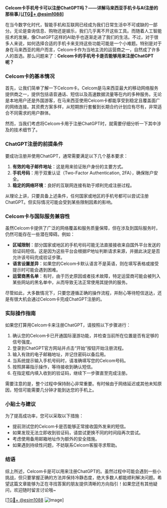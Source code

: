 **Celcom卡手机号卡可以注册ChatGPT吗？——详解马来西亚手机卡与AI注册的那些事儿[[TG💪+ @esim1088](https://t.me/s/esim1088)]**

在当今数字化时代，智能手机和互联网已经成为我们日常生活中不可或缺的一部分。无论是查询信息、购物还是娱乐，我们几乎离不开这些工具。而随着人工智能技术的发展，像ChatGPT这样的AI助手也逐渐走进了我们的生活。不过，对于很多人来说，如何选择合适的手机卡来支持这些功能可能是一个小难题。特别是对于身在马来西亚的用户而言，Celcom卡作为当地主流的运营商之一，自然成了许多人的首选。那么问题来了：**Celcom卡的手机号卡是否能够用来注册ChatGPT呢？**

### Celcom卡的基本情况

首先，让我们简单了解一下Celcom卡。Celcom是马来西亚最大的移动网络服务提供商之一，提供包括语音通话、短信以及高速数据流量等在内的多种服务。无论是本地用户还是外国游客，在马来西亚使用Celcom卡都能享受到稳定且覆盖面广的网络连接。其资费方案多样，从短期旅行套餐到长期合约计划应有尽有，非常适合不同需求的用户群体。

然而，当我们考虑将Celcom卡用于注册ChatGPT时，就需要仔细分析一下其中涉及的技术细节了。

### ChatGPT注册的前提条件

要成功注册并使用ChatGPT，通常需要满足以下几个基本要求：

1. **有效的电子邮件地址**：这是用来验证账户身份的主要方式。
2. **手机号码**：用于双重认证（Two-Factor Authentication, 2FA），确保账户安全。
3. **稳定的网络环境**：良好的互联网连接有助于顺利完成注册过程。

从理论上讲，只要具备上述条件，任何国家或地区的手机号都可以尝试注册ChatGPT。但实际情况可能会受到某些限制因素的影响。

### Celcom卡与国际服务兼容性

虽然Celcom卡提供了广泛的网络覆盖和服务质量保障，但在涉及到国际服务时，仍然可能存在一些潜在障碍。例如：

- **区域限制**：部分国家或地区的手机号码可能无法直接接收来自国外平台发送的验证码短信。这是因为这些平台会根据IP地址判断请求来源，并据此决定是否允许该号码完成验证步骤。
- **语言设置差异**：如果您的Celcom卡默认语言不是英语，则在填写表格或接受提示时可能会遇到困难。
- **运营商黑名单**：有时，由于历史原因或者技术故障，特定运营商可能会被列入某些网站的黑名单中，从而导致无法正常使用其提供的服务。

尽管如此，大多数情况下，只要您遵循正确的操作流程，并耐心等待短信送达，还是有很大机会通过Celcom卡完成ChatGPT注册的。

### 实际操作指南

如果您打算用Celcom卡来注册ChatGPT，请按照以下步骤进行：

1. 确认您的Celcom卡已开通国际漫游功能，并检查当前所在位置是否有足够的信号强度。
2. 登录到ChatGPT官方网站并点击“开始”按钮开始注册流程。
3. 输入有效的电子邮箱地址，并记住密码以备后用。
4. 当系统提示输入手机号码时，请准确填写您的Celcom号码。
5. 按照屏幕指示操作，等待接收到确认短信。
6. 在指定框内填入收到的验证码，继续下一步骤直至完成注册。

需要注意的是，整个过程中保持耐心非常重要。有时候由于网络延迟或其他未知原因，短信可能需要几分钟才能到达您的手机上。

### 小贴士与建议

为了提高成功率，您可以采取以下措施：

- 提前测试您的Celcom卡是否能够正常接收国外发来的短信。
- 如果发现无法立即收到验证码，请尝试更换不同的时间段再次尝试。
- 考虑使用备用邮箱地址作为额外的安全措施。
- 如果遇到持续性问题，不妨联系Celcom客服寻求帮助。

### 结语

综上所述，Celcom卡是可以用来注册ChatGPT的。虽然过程中可能会遇到一些小挑战，但只要掌握正确的方法并保持冷静态度，绝大多数人都能顺利解决问题。希望这篇文章能够为正在寻找答案的朋友提供清晰的方向指引！如果您还有其他疑问，欢迎随时留言讨论哦~ 

[[TG💪+ @esim1088](https://t.me/s/esim1088) ![Image](https://i.postimg.cc/4NQfJmqS/Snipaste-2025-05-13-00-14-12.png)]